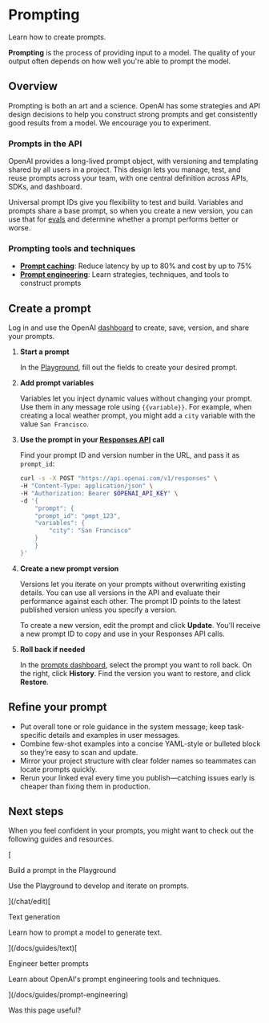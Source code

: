 Prompting
=========

Learn how to create prompts.

**Prompting** is the process of providing input to a model. The quality of your output often depends on how well you're able to prompt the model.

Overview
--------

Prompting is both an art and a science. OpenAI has some strategies and API design decisions to help you construct strong prompts and get consistently good results from a model. We encourage you to experiment.

### Prompts in the API

OpenAI provides a long-lived prompt object, with versioning and templating shared by all users in a project. This design lets you manage, test, and reuse prompts across your team, with one central definition across APIs, SDKs, and dashboard.

Universal prompt IDs give you flexibility to test and build. Variables and prompts share a base prompt, so when you create a new version, you can use that for [evals](/docs/guides/evals) and determine whether a prompt performs better or worse.

### Prompting tools and techniques

*   **[Prompt caching](/docs/guides/prompt-caching)**: Reduce latency by up to 80% and cost by up to 75%
*   **[Prompt engineering](/docs/guides/prompt-engineering)**: Learn strategies, techniques, and tools to construct prompts

Create a prompt
---------------

Log in and use the OpenAI [dashboard](https://platform.openai.com/chat) to create, save, version, and share your prompts.

1.  **Start a prompt**
    
    In the [Playground](/playground), fill out the fields to create your desired prompt.
    
      
    
2.  **Add prompt variables**
    
    Variables let you inject dynamic values without changing your prompt. Use them in any message role using `{{variable}}`. For example, when creating a local weather prompt, you might add a `city` variable with the value `San Francisco`.
    
      
    
3.  **Use the prompt in your [Responses API](/docs/guides/text?api-mode=responses) call**
    
    Find your prompt ID and version number in the URL, and pass it as `prompt_id`:
    
    ```bash
    curl -s -X POST "https://api.openai.com/v1/responses" \
    -H "Content-Type: application/json" \
    -H "Authorization: Bearer $OPENAI_API_KEY" \
    -d '{
        "prompt": {
        "prompt_id": "pmpt_123",
        "variables": {
            "city": "San Francisco"
        }
        }
    }'
    ```
    
4.  **Create a new prompt version**
    
    Versions let you iterate on your prompts without overwriting existing details. You can use all versions in the API and evaluate their performance against each other. The prompt ID points to the latest published version unless you specify a version.
    
    To create a new version, edit the prompt and click **Update**. You'll receive a new prompt ID to copy and use in your Responses API calls.
    
      
    
5.  **Roll back if needed**
    
    In the [prompts dashboard](/chat), select the prompt you want to roll back. On the right, click **History**. Find the version you want to restore, and click **Restore**.
    

Refine your prompt
------------------

*   Put overall tone or role guidance in the system message; keep task-specific details and examples in user messages.
*   Combine few-shot examples into a concise YAML-style or bulleted block so they’re easy to scan and update.
*   Mirror your project structure with clear folder names so teammates can locate prompts quickly.
*   Rerun your linked eval every time you publish—catching issues early is cheaper than fixing them in production.

Next steps
----------

When you feel confident in your prompts, you might want to check out the following guides and resources.

[

Build a prompt in the Playground

Use the Playground to develop and iterate on prompts.

](/chat/edit)[

Text generation

Learn how to prompt a model to generate text.

](/docs/guides/text)[

Engineer better prompts

Learn about OpenAI's prompt engineering tools and techniques.

](/docs/guides/prompt-engineering)

Was this page useful?